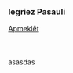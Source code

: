 ### Iegriez Pasauli
<a href="https://iegriez-pasauli-hackathon-robzlegz.vercel.app/">Apmeklēt</a>
<br />
<br />
<br />
<br />
asasdas

